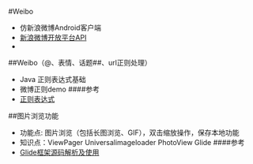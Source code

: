 
#Weibo
- 仿新浪微博Android客户端
- [新浪微博开放平台API](http://open.weibo.com/wiki/%E5%BE%AE%E5%8D%9AAPI)
- 
##Weibo（@、表情、话题##、url正则处理）
-  Java 正则表达式基础
-  微博正则demo
####参考
- [正则表达式](https://mp.weixin.qq.com/s?__biz=MzIxOTI1NTk5Nw==&mid=2650047537&idx=1&sn=59b3d01944fcc6dc5c98c695f36f8bed&scene=19#wechat_redirect)

##图片浏览功能
- 功能点: 图片浏览（包括长图浏览、GIF），双击缩放操作，保存本地功能
- 知识点：ViewPager Universalimageloader  PhotoView Glide
####参考
- [Glide框架源码解析及使用](http://blog.csdn.net/guolin_blog/article/details/53759439)


